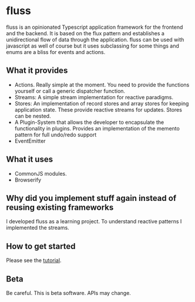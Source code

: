 fluss
=====

fluss is an opinionated Typescript application framework for the frontend and the backend. It is based on the flux pattern
and establishes a unidirectional flow of data through the application. fluss can be used with javascript as well of course
but it uses subclassing for some things and enums are a bliss for events and actions.

## What it provides

* Actions. Really simple at the moment. You need to provide the functions yourself or call a generic dispatcher function.
* Streams: A simple stream implementation for reactive paradigms.
* Stores: An implementation of record stores and array stores for keeping application state. These provide reactive streams for updates. Stores can be nested.
* A Plugin-System that allows the developer to encapsulate the functionality in plugins. Provides an implementation of the memento pattern for full undo/redo support
* EventEmitter

## What it uses

* CommonJS modules.
* Browserify

## Why did you implement stuff again instead of reusing existing frameworks

I developed fluss as a learning project. To understand reactive patterns I implemented the streams.


## How to get started

Please see the [tutorial](examples/tutorial.md).

## Beta

Be careful. This is beta software. APIs may change.




